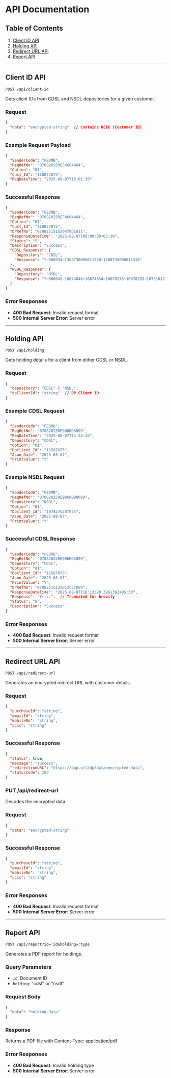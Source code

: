 # API Documentation

## Table of Contents
1. [Client ID API](#client-id-api)
2. [Holding API](#holding-api)  
3. [Redirect URL API](#redirect-url-api)
4. [Report API](#report-api)

---

## Client ID API
`POST /api/client-id`

Gets client IDs from CDSL and NSDL depositories for a given customer.

### Request
```json
{
  "data": "encrypted-string"  // Contains UCIC (Customer ID)
}
```

### Example Request Payload
```json
{
  "SenderCode": "FEDMB",
  "ReqRefNo": "07082025REF4664464",
  "Option": "01",
  "Cust_Id": "118877875",
  "ReqDateTime": "2025-08-07T15:01:30"
}
```

### Successful Response
```json
{
  "SenderCode": "FEDMB",
  "ReqRefNo": "07082025REF4664464",
  "Option": "01",
  "Cust_Id": "118877875",
  "DPRefNo": "070825151520476D1611",
  "ResponseDateTime": "2025-08-07T00:00:00+05:30",
  "Status": "S",
  "Description": "Success",
  "CDSL_Response": {
    "Depository": "CDSL",
    "Response": "Y~000034~1308730000011320~1308730000011316"
  },
  "NSDL_Response": {
    "Depository": "NSDL",
    "Response": "Y~000045~10674846~10674854~10678275~10678283~10731612"
  }
}
```

### Error Responses
- **400 Bad Request**: Invalid request format
- **500 Internal Server Error**: Server error

---

## Holding API
`POST /api/holding`

Gets holding details for a client from either CDSL or NSDL.

### Request
```json
{
  "depository": "CDSL" | "NSDL",
  "dpClientId": "string"  // DP Client ID
}
```

### Example CDSL Request
```json
{
  "SenderCode": "FEDMB",
  "ReqRefNo": "07082025RE986RD5099",
  "ReqDateTime": "2025-08-07T14:54:30",
  "Depository": "CDSL",
  "Option": "01",
  "Dpclient_Id": "11587875",
  "Ason_Date": "2025-08-07",
  "PrintValue": "Y"
}
```

### Example NSDL Request
```json
{
  "SenderCode": "FEDMB",
  "ReqRefNo": "07082025RE986R099099",
  "Depository": "NSDL",
  "Option": "01",
  "Dpclient_Id": "1974276287875",
  "Ason_Date": "2025-08-07",
  "PrintValue": "Y"
}
```

### Successful CDSL Response
```json
{
  "SenderCode": "FEDMB",
  "ReqRefNo": "07082025RE986RD5099",
  "Depository": "CDSL",
  "Option": "01",
  "Dpclient_Id": "11587875",
  "Ason_Date": "2025-08-07",
  "PrintValue": "Y",
  "DPRefNo": "07082516132012CE7D89",
  "ResponseDateTime": "2025-08-07T16:13:20.3961362+05:30",
  "Response": "Y~...",  // Truncated for brevity
  "Status": "S",
  "Description": "Success"
}
```

### Error Responses
- **400 Bad Request**: Invalid request format
- **500 Internal Server Error**: Server error

---

## Redirect URL API
`POST /api/redirect-url`

Generates an encrypted redirect URL with customer details.

### Request
```json
{
  "purchaseId": "string",
  "emailId": "string",
  "mobileNo": "string",
  "ucic": "string"
}
```

### Successful Response
```json
{
  "status": true,
  "message": "success",
  "redirectionURL": "https://app.url/dp?data=encrypted-data",
  "statusCode": 200
}
```

### PUT /api/redirect-url
Decodes the encrypted data.

### Request
```json
{
  "data": "encrypted-string"
}
```

### Successful Response
```json
{
  "purchaseId": "string",
  "emailId": "string",
  "mobileNo": "string",
  "ucic": "string"
}
```

### Error Responses
- **400 Bad Request**: Invalid request format
- **500 Internal Server Error**: Server error

---

## Report API
`POST /api/report?id=:id&holding=:type`

Generates a PDF report for holdings.

### Query Parameters
- `id`: Document ID
- `holding`: "cdsl" or "nsdl"

### Request Body
```json
{
  "data": "holding-data"
}
```

### Response
Returns a PDF file with Content-Type: application/pdf

### Error Responses
- **400 Bad Request**: Invalid holding type
- **500 Internal Server Error**: Server error